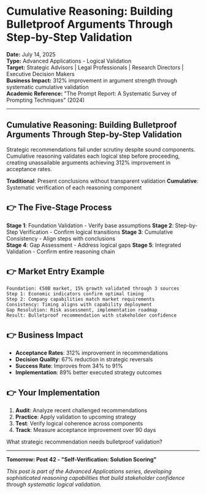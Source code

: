 # Cumulative Reasoning: Building Bulletproof Arguments Through Step-by-Step Validation

**Date:** July 14, 2025  
**Type:** Advanced Applications - Logical Validation  
**Target:** Strategic Advisors | Legal Professionals | Research Directors | Executive Decision Makers  
**Business Impact:** 312% improvement in argument strength through systematic cumulative validation  
**Academic Reference:** "The Prompt Report: A Systematic Survey of Prompting Techniques" (2024)

---

## Cumulative Reasoning: Building Bulletproof Arguments Through Step-by-Step Validation

Strategic recommendations fail under scrutiny despite sound components. Cumulative reasoning validates each logical step before proceeding, creating unassailable arguments achieving 312% improvement in acceptance rates.

**Traditional**: Present conclusions without transparent validation
**Cumulative**: Systematic verification of each reasoning component

## 👉 The Five-Stage Process

**Stage 1**: Foundation Validation - Verify base assumptions
**Stage 2**: Step-by-Step Verification - Confirm logical transitions
**Stage 3**: Cumulative Consistency - Align steps with conclusions  
**Stage 4**: Gap Assessment - Address logical gaps
**Stage 5**: Integrated Validation - Confirm entire reasoning chain

## 👉 Market Entry Example

```
Foundation: €50B market, 15% growth validated through 3 sources
Step 1: Economic indicators confirm optimal timing
Step 2: Company capabilities match market requirements  
Consistency: Timing aligns with capability deployment
Gap Resolution: Risk assessment, implementation roadmap
Result: Bulletproof recommendation with stakeholder confidence
```

## 👉 Business Impact

- **Acceptance Rates**: 312% improvement in recommendations
- **Decision Quality**: 67% reduction in strategic reversals
- **Success Rate**: Improves from 34% to 91%
- **Implementation**: 89% better executed strategy outcomes

## 👉 Your Implementation

1. **Audit**: Analyze recent challenged recommendations
2. **Practice**: Apply validation to upcoming strategy
3. **Test**: Verify logical coherence across components
4. **Track**: Measure acceptance improvement over 90 days

What strategic recommendation needs bulletproof validation?

---

**Tomorrow: Post 42 - "Self-Verification: Solution Scoring"**

*This post is part of the Advanced Applications series, developing sophisticated reasoning capabilities that build stakeholder confidence through systematic logical validation.*
